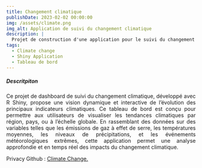 ```yaml
---
title: Changement climatique
publishDate: 2023-02-02 00:00:00
img: /assets/climate.png
img_alt: Application de suivi du changement climatique
description: |
  Projet de construction d'une application pour le suivi du changement climatique dans la zone UEAMOA. 
tags:
  - Climate change
  - Shiny Application
  - Tableau de bord
---
```


##### Descritpiton 

<p style="text-align: justify;">
Ce projet de dashboard de suivi du changement climatique, développé avec R Shiny, propose une vision dynamique et interactive de l’évolution des principaux indicateurs climatiques. Ce tableau de bord est conçu pour permettre aux utilisateurs de visualiser les tendances climatiques par région, pays, ou à l’échelle globale. En rassemblant des données sur des variables telles que les émissions de gaz à effet de serre, les températures moyennes, les niveaux de précipitations, et les événements météorologiques extrêmes, cette application permet une analyse approfondie et en temps réel des impacts du changement climatique.
</p>


Privacy Github :  <a href="https://github.com/julienParfait/climate_change.git">Climate Change.</a>
